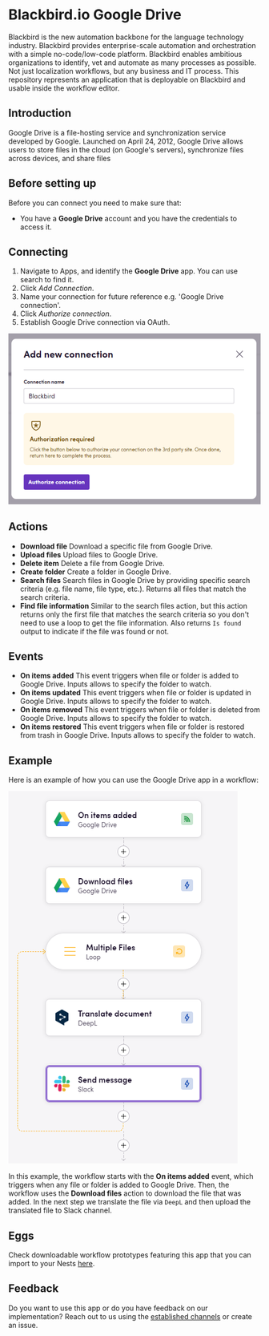 # Blackbird.io Google Drive

Blackbird is the new automation backbone for the language technology industry. Blackbird provides enterprise-scale automation and orchestration with a simple no-code/low-code platform. Blackbird enables ambitious organizations to identify, vet and automate as many processes as possible. Not just localization workflows, but any business and IT process. This repository represents an application that is deployable on Blackbird and usable inside the workflow editor.

## Introduction

<!-- begin docs -->

Google Drive is a file-hosting service and synchronization service developed by Google. Launched on April 24, 2012, Google Drive allows users to store files in the cloud (on Google's servers), synchronize files across devices, and share files

## Before setting up

Before you can connect you need to make sure that:

- You have a **Google Drive** account and you have the credentials to access it.

## Connecting

1. Navigate to Apps, and identify the **Google Drive** app. You can use search to find it.
2. Click _Add Connection_.
3. Name your connection for future reference e.g. 'Google Drive connection'.
4. Click _Authorize connection_.
5. Establish Google Drive connection via OAuth.

![connection](image/README/connection.png)

## Actions

- **Download file** Download a specific file from Google Drive.
- **Upload files** Upload files to Google Drive.
- **Delete item** Delete a file from Google Drive.
- **Create folder** Create a folder in Google Drive.
- **Search files** Search files in Google Drive by providing specific search criteria (e.g. file name, file type, etc.). Returns all files that match the search criteria.
- **Find file information** Similar to the search files action, but this action returns only the first file that matches the search criteria so you don't need to use a loop to get the file information. Also returns `Is found` output to indicate if the file was found or not.

## Events

- **On items added** This event triggers when file or folder is added to Google Drive. Inputs allows to specify the folder to watch.
- **On items updated** This event triggers when file or folder is updated in Google Drive. Inputs allows to specify the folder to watch.
- **On items removed** This event triggers when file or folder is deleted from Google Drive. Inputs allows to specify the folder to watch.
- **On items restored** This event triggers when file or folder is restored from trash in Google Drive. Inputs allows to specify the folder to watch.

## Example 

Here is an example of how you can use the Google Drive app in a workflow:

![example](image/README/example.png)

In this example, the workflow starts with the **On items added** event, which triggers when any file or folder is added to Google Drive. Then, the workflow uses the **Download files** action to download the file that was added. In the next step we translate the file via `DeepL` and then upload the translated file to Slack channel.

## Eggs

Check downloadable workflow prototypes featuring this app that you can import to your Nests [here](https://docs.blackbird.io/eggs/storage-to-mt/). 

## Feedback

Do you want to use this app or do you have feedback on our implementation? Reach out to us using the [established channels](https://www.blackbird.io/) or create an issue.

<!-- end docs -->
